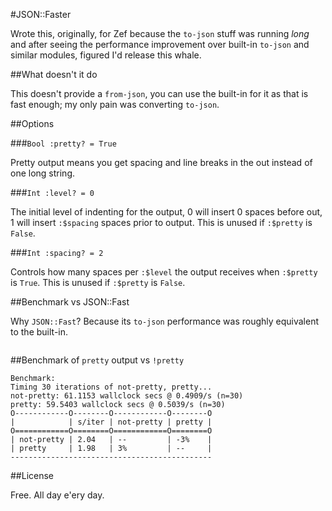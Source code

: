 #JSON::Faster

Wrote this, originally, for Zef because the `to-json` stuff was running _long_ and after seeing the performance improvement over built-in `to-json` and similar modules, figured I'd release this whale.

##What doesn't it do

This doesn't provide a `from-json`, you can use the built-in for it as that is fast enough; my only pain was converting `to-json`.

##Options

###`Bool :pretty? = True`

Pretty output means you get spacing and line breaks in the out instead of one long string.

###`Int :level? = 0`

The initial level of indenting for the output, 0 will insert 0 spaces before out, 1 will insert `:$spacing` spaces prior to output.  This is unused if `:$pretty` is `False`.

###`Int :spacing? = 2`

Controls how many spaces per `:$level` the output receives when `:$pretty` is `True`.  This is unused if `:$pretty` is `False`.

##Benchmark vs JSON::Fast

Why `JSON::Fast`?  Because its `to-json` performance was roughly equivalent to the built-in.

```

```

##Benchmark of `pretty` output vs `!pretty`

```
Benchmark:
Timing 30 iterations of not-pretty, pretty...
not-pretty: 61.1153 wallclock secs @ 0.4909/s (n=30)
pretty: 59.5403 wallclock secs @ 0.5039/s (n=30)
O------------O--------O------------O--------O
|            | s/iter | not-pretty | pretty |
O============O========O============O========O
| not-pretty | 2.04   | --         | -3%    |
| pretty     | 1.98   | 3%         | --     |
---------------------------------------------
```

##License

Free.  All day e'ery day.
